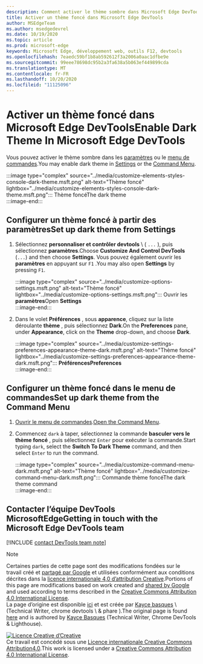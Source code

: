 ```yaml
---
description: Comment activer le thème sombre dans Microsoft Edge DevTools.
title: Activer un thème foncé dans Microsoft Edge DevTools
author: MSEdgeTeam
ms.author: msedgedevrel
ms.date: 10/19/2020
ms.topic: article
ms.prod: microsoft-edge
keywords: Microsoft Edge, développement web, outils F12, devtools
ms.openlocfilehash: 7eaedc59bf1b8ab592612f3a2006a0aac1dfbe9e
ms.sourcegitcommit: 99eee78698dc95b2a3fa638a5b063ef449899cda
ms.translationtype: MT
ms.contentlocale: fr-FR
ms.lasthandoff: 10/20/2020
ms.locfileid: "11125096"
---
```

<!-- Copyright Kayce Basques 

   Licensed under the Apache License, Version 2.0 (the "License");
   you may not use this file except in compliance with the License.
   You may obtain a copy of the License at

       https://www.apache.org/licenses/LICENSE-2.0

   Unless required by applicable law or agreed to in writing, software
   distributed under the License is distributed on an "AS IS" BASIS,
   WITHOUT WARRANTIES OR CONDITIONS OF ANY KIND, either express or implied.
   See the License for the specific language governing permissions and
   limitations under the License.  -->

# <span data-ttu-id="ad2e7-104">Activer un thème foncé dans Microsoft Edge DevTools</span><span class="sxs-lookup"><span data-stu-id="ad2e7-104">Enable Dark Theme In Microsoft Edge DevTools</span></span>  

<span data-ttu-id="ad2e7-105">Vous pouvez activer le thème sombre dans les [paramètres](#set-up-dark-theme-from-settings) ou le [menu de commandes](#set-up-dark-theme-from-the-command-menu).</span><span class="sxs-lookup"><span data-stu-id="ad2e7-105">You may enable dark theme in [Settings](#set-up-dark-theme-from-settings) or the [Command Menu](#set-up-dark-theme-from-the-command-menu).</span></span>  

:::image type="complex" source="../media/customize-elements-styles-console-dark-theme.msft.png" alt-text="Thème foncé" lightbox="../media/customize-elements-styles-console-dark-theme.msft.png":::
   <span data-ttu-id="ad2e7-107">Thème foncé</span><span class="sxs-lookup"><span data-stu-id="ad2e7-107">The dark theme</span></span>  
:::image-end:::  

## <span data-ttu-id="ad2e7-108">Configurer un thème foncé à partir des paramètres</span><span class="sxs-lookup"><span data-stu-id="ad2e7-108">Set up dark theme from Settings</span></span>  

1.  <span data-ttu-id="ad2e7-109">Sélectionnez **personnaliser et contrôler devtools** \ ( `...` \), puis sélectionnez **paramètres**.</span><span class="sxs-lookup"><span data-stu-id="ad2e7-109">Choose **Customize And Control DevTools** \(`...`\) and then choose **Settings**.</span></span>  <span data-ttu-id="ad2e7-110">Vous pouvez également ouvrir les **paramètres** en appuyant sur `F1` .</span><span class="sxs-lookup"><span data-stu-id="ad2e7-110">You may also open **Settings** by pressing `F1`.</span></span>  
    
    :::image type="complex" source="../media/customize-options-settings.msft.png" alt-text="Thème foncé" lightbox="../media/customize-options-settings.msft.png":::
       <span data-ttu-id="ad2e7-112">Ouvrir les **paramètres**</span><span class="sxs-lookup"><span data-stu-id="ad2e7-112">Open **Settings**</span></span>  
    :::image-end:::  

1.  <span data-ttu-id="ad2e7-113">Dans le volet **Préférences** , sous **apparence**, cliquez sur la liste déroulante **thème** , puis sélectionnez **Dark**.</span><span class="sxs-lookup"><span data-stu-id="ad2e7-113">On the **Preferences** pane,  under **Appearance**, click on the **Theme** drop-down, and choose **Dark**.</span></span>  
    
    :::image type="complex" source="../media/customize-settings-preferences-appearance-theme-dark.msft.png" alt-text="Thème foncé" lightbox="../media/customize-settings-preferences-appearance-theme-dark.msft.png":::
       **<span data-ttu-id="ad2e7-115">Préférences</span><span class="sxs-lookup"><span data-stu-id="ad2e7-115">Preferences</span></span>**  
    :::image-end:::  

## <span data-ttu-id="ad2e7-116">Configurer un thème foncé dans le menu de commandes</span><span class="sxs-lookup"><span data-stu-id="ad2e7-116">Set up dark theme from the Command Menu</span></span>  

1.  <span data-ttu-id="ad2e7-117">[Ouvrir le menu de commandes][DevtoolsCommandMenu].</span><span class="sxs-lookup"><span data-stu-id="ad2e7-117">[Open the Command Menu][DevtoolsCommandMenu].</span></span>  
1.  <span data-ttu-id="ad2e7-118">Commencez `dark` à taper, sélectionnez la commande **basculer vers le thème foncé** , puis sélectionnez `Enter` pour exécuter la commande.</span><span class="sxs-lookup"><span data-stu-id="ad2e7-118">Start typing `dark`, select the **Switch To Dark Theme** command, and then select `Enter` to run the command.</span></span>  
    
    :::image type="complex" source="../media/customize-command-menu-dark.msft.png" alt-text="Thème foncé" lightbox="../media/customize-command-menu-dark.msft.png":::
       <span data-ttu-id="ad2e7-120">Commande thème foncé</span><span class="sxs-lookup"><span data-stu-id="ad2e7-120">The dark theme command</span></span>  
    :::image-end:::  
    
## <span data-ttu-id="ad2e7-121">Contacter l’équipe DevTools MicrosoftEdge</span><span class="sxs-lookup"><span data-stu-id="ad2e7-121">Getting in touch with the Microsoft Edge DevTools team</span></span>  

[!INCLUDE [contact DevTools team note](../includes/contact-devtools-team-note.md)]  

<!-- links -->  

[DevtoolsCommandMenu]: ../command-menu/index.md "Menu de commandes | Documents Microsoft"  

> [!NOTE]
> <span data-ttu-id="ad2e7-123">Certaines parties de cette page sont des modifications fondées sur le travail créé et [partagé par Google][GoogleSitePolicies] et utilisées conformément aux conditions décrites dans la [licence internationale 4,0 d’attribution Creative][CCA4IL].</span><span class="sxs-lookup"><span data-stu-id="ad2e7-123">Portions of this page are modifications based on work created and [shared by Google][GoogleSitePolicies] and used according to terms described in the [Creative Commons Attribution 4.0 International License][CCA4IL].</span></span>  
> <span data-ttu-id="ad2e7-124">La page d’origine est disponible [ici](https://developers.google.com/web/tools/chrome-devtools/customize/dark-theme) et est créée par [Kayce basques][KayceBasques] \ (Technical Writer, chrome devtools \ & phare \).</span><span class="sxs-lookup"><span data-stu-id="ad2e7-124">The original page is found [here](https://developers.google.com/web/tools/chrome-devtools/customize/dark-theme) and is authored by [Kayce Basques][KayceBasques] \(Technical Writer, Chrome DevTools \& Lighthouse\).</span></span>  

[![Licence Creative d’Creative][CCby4Image]][CCA4IL]  
<span data-ttu-id="ad2e7-126">Ce travail est concédé sous une [Licence internationale Creative Commons Attribution4.0][CCA4IL].</span><span class="sxs-lookup"><span data-stu-id="ad2e7-126">This work is licensed under a [Creative Commons Attribution 4.0 International License][CCA4IL].</span></span>  

[CCA4IL]: https://creativecommons.org/licenses/by/4.0  
[CCby4Image]: https://i.creativecommons.org/l/by/4.0/88x31.png  
[GoogleSitePolicies]: https://developers.google.com/terms/site-policies  
[KayceBasques]: https://developers.google.com/web/resources/contributors/kaycebasques  
